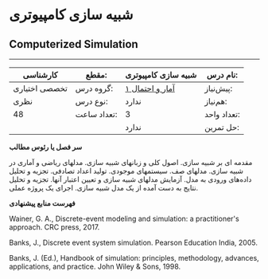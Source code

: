 # شبیه سازی کامپیوتری
## Computerized Simulation
_______________________________________________________________________________
| کارشناسی      | مقطع:       | شبیه سازی کامپیوتری                                        | نام درس:    |
| ------------- | ----------- | ---------------------------------------------------------- | ----------- |
| تخصصی اختیاری | گروه درس:   | [آمار و احتمال ۱](../base/Probability-and-Statistics-I.md) | پیش‌نیاز:   |
| نظری          | نوع درس:    | ندارد                                                      | هم‌نیاز:    |
| 48            | تعداد ساعت: | 3                                                          | تعداد واحد: |
|               |             |  ندارد                                                     | حل تمرین:   |

**سر فصل یا رئوس مطالب**

مقدمه ای بر شبیه سازی. اصول کلی و زبانهای شبیه سازی. مدلهای ریاضی و آماری در شبیه سازی. مدلهای صف. سیستمهای موجودی. تولید اعداد تصادفی. تجزیه و تحلیل داده‌های ورودی به مدل. آزمایش مدلهای شبیه سازی و تعیین اعتبار آنها. تجزیه و تحلیل نتایج به دست آمده از یک مدل شبیه سازی. اجرای یک پروژه عملی.

**فهرست منابع پیشنهادی**

Wainer, G. A., Discrete-event modeling and simulation: a practitioner's approach. CRC press, 2017.

Banks, J., Discrete event system simulation. Pearson Education India, 2005.

Banks, J. (Ed.), Handbook of simulation: principles, methodology, advances, applications, and practice. John Wiley & Sons, 1998.
